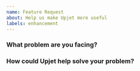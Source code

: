 ```yaml
---
name: Feature Request
about: Help us make Upjet more useful
labels: enhancement
---
```

<!--
Thank you for helping to improve Upjet!

Please be sure to search for open issues before raising a new one. We use issues
for bug reports and feature requests. Please find us at https://slack.crossplane.io
for questions, support, and discussion.
-->

### What problem are you facing?
<!--
Please tell us a little about your use case - it's okay if it's hypothetical!
Leading with this context helps frame the feature request so we can ensure we
implement it sensibly.
--->

### How could Upjet help solve your problem?
<!--
Let us know how you think Upjet could help with your use case. 
-->